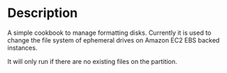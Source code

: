 Description
===========

A simple cookbook to manage formatting disks.  Currently it is used to change 
the file system of ephemeral drives on Amazon EC2 EBS backed instances.

It will only run if there are no existing files on the partition.
